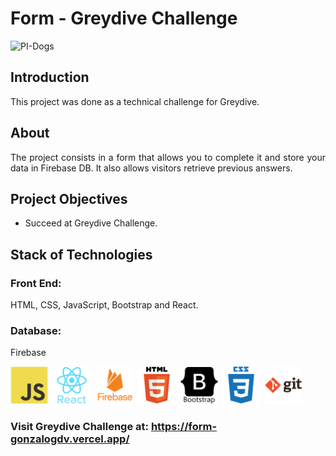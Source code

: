 # Form - Greydive Challenge

![PI-Dogs](https://github.com/GonzaloGDV/PI-Dogs/blob/main/client/src/assets/Screen%20Shot.png)

## Introduction

<p align="justify">
This project was done as a technical challenge for Greydive. 
</p>

## About

<p align="justify">
The project consists in a form that allows you to complete it and store your data in Firebase DB. It also allows visitors retrieve previous answers. 
</p>

## Project Objectives

- Succeed at Greydive Challenge.

## Stack of Technologies

### Front End:
HTML, CSS, JavaScript, Bootstrap and React.

### Database:
Firebase

<div>
  <img src="https://github.com/devicons/devicon/blob/master/icons/javascript/javascript-original.svg" title="JavaScript" alt="JavaScript" width="60" height="60"/>&nbsp;
  <img src="https://github.com/devicons/devicon/blob/master/icons/react/react-original-wordmark.svg" title="React" alt="React" width="60" height="60"/>&nbsp;
   <img src="https://github.com/devicons/devicon/blob/master/icons/firebase/firebase-plain-wordmark.svg" title="Firebase" alt="Firebase" width="60" height="60"/>&nbsp;
  <img src="https://github.com/devicons/devicon/blob/master/icons/html5/html5-original-wordmark.svg" title="HTML5" alt="HTML" width="60" height="60"/>&nbsp;
  <img src="https://github.com/devicons/devicon/blob/master/icons/bootstrap/bootstrap-plain-wordmark.svg" title="Bootstrap" alt="Bootstrap" width="60" height="60"/>&nbsp;
  <img src="https://github.com/devicons/devicon/blob/master/icons/css3/css3-plain-wordmark.svg"  title="CSS3" alt="CSS" width="60" height="60"/>&nbsp;
  <img src="https://github.com/devicons/devicon/blob/master/icons/git/git-original-wordmark.svg" title="Git" alt="Git" width="60" height="60"/>
</div>

### Visit Greydive Challenge at: https://form-gonzalogdv.vercel.app/
